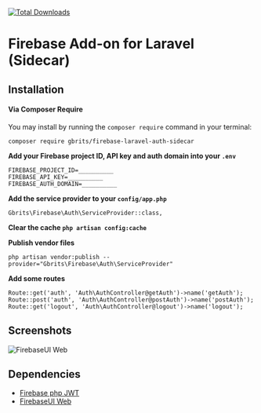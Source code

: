 [![Total Downloads](https://poser.pugx.org/gbrits/firebase-laravel-auth-sidecar/downloads)](https://packagist.org/packages/gbrits/firebase-laravel-auth-sidecar)

# Firebase Add-on for Laravel (Sidecar)

## Installation

#### Via Composer Require

You may install by running the `composer require` command in your terminal:
```
composer require gbrits/firebase-laravel-auth-sidecar
```

**Add your Firebase project ID, API key and auth domain into your `.env`**

```
FIREBASE_PROJECT_ID=__________
FIREBASE_API_KEY=__________
FIREBASE_AUTH_DOMAIN=__________
```

**Add the service provider to your `config/app.php`**

```
Gbrits\Firebase\Auth\ServiceProvider::class,
```

**Clear the cache `php artisan config:cache`**

**Publish vendor files**

```
php artisan vendor:publish --provider="Gbrits\Firebase\Auth\ServiceProvider"
```

**Add some routes**

```
Route::get('auth', 'Auth\AuthController@getAuth')->name('getAuth');
Route::post('auth', 'Auth\AuthController@postAuth')->name('postAuth');
Route::get('logout', 'Auth\AuthController@logout')->name('logout');
```

## Screenshots

![FirebaseUI Web](/screenshots/sign-in-providers.png)

## Dependencies

* [Firebase php JWT](https://github.com/firebase/php-jwt)
* [FirebaseUI Web](https://github.com/firebase/firebaseui-web)
